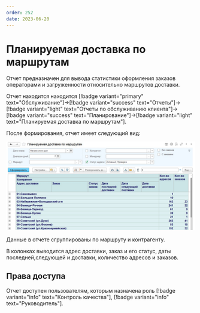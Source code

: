 ```yaml
---
order: 252
date: 2023-06-20
---
```

# Планируемая доставка по маршрутам

Отчет предназначен для вывода статистики оформления заказов операторами и загруженности относительно маршрутов доставки.

Отчет находится находится [!badge variant="primary" text="Обслуживание"]->[!badge variant="success" text="Отчеты"]->[!badge variant="light" text="Отчеты по обслуживанию клиента"]->[!badge variant="success" text="Планирование"]->[!badge variant="light" text="Планируемая доставка по маршрутам"].

После формирования, отчет имеет следующий вид:

![Планируемая доставка по маршрутам](/images/Отчет_планируемая_доставка_по_маршрутам.jpg)

Данные в отчете сгруппированы по маршруту и контрагенту.

В колонках выводится адрес доставки, заказ и его статус, даты последней,следующей и доставки, количество адресов и заказов.

## Права доступа

Отчет доступен пользователям, которым назначена роль [!badge variant="info" text="Контроль качества"], [!badge variant="info" text="Руководитель"].